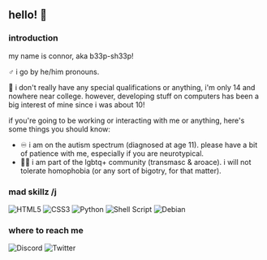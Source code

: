 ## hello! 👋

### introduction
my name is connor, aka b33p-sh33p!

:male_sign: i go by he/him pronouns.

:school: i don't really have any special qualifications or anything, i'm only 14 and nowhere near college. however, developing stuff on computers has been a big interest of mine since i was about 10!

if you're going to  be working or interacting with me or anything, here's some things you should know:
- :infinity: i am on the autism spectrum (diagnosed at age 11). please have a bit of patience with me, especially if you are neurotypical.
- :rainbow_flag: i am part of the lgbtq+ community (transmasc & aroace). i will not tolerate homophobia (or any sort of bigotry, for that matter).

### mad skillz /j
![HTML5](https://img.shields.io/badge/html5-%23E34F26.svg?style=flat&logo=html5&logoColor=white)
![CSS3](https://img.shields.io/badge/css3-%231572B6.svg?style=flat&logo=css3&logoColor=white)
![Python](https://img.shields.io/badge/python-3670A0?style=flat&logo=python&logoColor=ffdd54)
![Shell Script](https://img.shields.io/badge/shell_script-%23121011.svg?style=flat&logo=gnu-bash&logoColor=white)
![Debian](https://img.shields.io/badge/Debian-D70A53?style=flat&logo=debian&logoColor=white)

### where to reach me
![Discord](https://img.shields.io/badge/b33p%20sh33p%231787-%237289DA.svg?style=flat&logo=discord&logoColor=white)
![Twitter](https://img.shields.io/badge/prosandconnors-%231DA1F2.svg?style=flat&logo=Twitter&logoColor=white)
